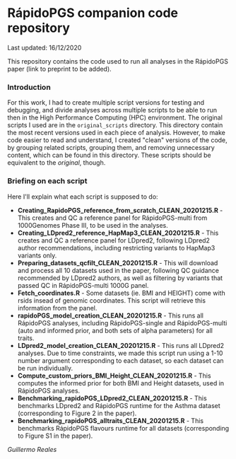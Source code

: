 # RápidoPGS companion code repository

Last updated: 16/12/2020

This repository contains the code used to run all analyses in the RápidoPGS paper (link to preprint to be added).

### Introduction

For this work, I had to create multiple script versions for testing and debugging, and divide analyses across multiple scripts to be able to run then in the High Performance Computing (HPC) environment. The original scripts I used are in the `original_scripts` directory. This directory contain the most recent versions used in each piece of analysis.
However, to make code easier to read and understand, I created "clean" versions of the code, by grouping related scripts, grouping them, and removing unnecessary content, which can be found in this directory. These scripts should be equivalent to the *original*, though.

### Briefing on each script

Here I'll explain what each script is supposed to do:

* **Creating_RapidoPGS_reference_from_scratch_CLEAN_20201215.R** - This creates and QC a reference panel for RápidoPGS-multi from 1000Genomes Phase III, to be used in the analyses. 
* **Creating_LDpred2_reference_HapMap3_CLEAN_20201215.R** - This creates and QC a reference panel for LDpred2, following LDpred2 author recommendations, including restricting variants to HapMap3 variants only.
* **Preparing_datasets_qcfilt_CLEAN_20201215.R** - This will download and process all 10 datasets used in the paper, following QC guidance recommended by LDpred2 authors, as well as filtering by variants that passed QC in RápidoPGS-multi 1000G panel.
* **Fetch_coordinates.R** - Some datasets (ie. BMI and HEIGHT) come with rsids insead of genomic coordinates. This script will retrieve this information from the panel.
* **rapidoPGS_model_creation_CLEAN_20201215.R** - This runs all RápidoPGS analyses, including RápidoPGS-single and RápidoPGS-multi (auto and informed prior, and both sets of alpha parameters) for all traits.
* **LDpred2_model_creation_CLEAN_20201215.R** - This runs all LDpred2 analyses. Due to time constraints, we made this script run using a 1-10 number argument corresponding to each dataset, so each dataset can be run individually. 
* **Compute_custom_priors_BMI_Height_CLEAN_20201215.R** - This computes the informed prior for both BMI and Height datasets, used in RápidoPGS analyses.
* **Benchmarking_rapidoPGS_LDpred2_CLEAN_20201215.R** - This benchmarks LDpred2 and RápidoPGS runtime for the Asthma dataset (corresponding to Figure 2 in the paper).
* **Benchmarking_rapidoPGS_alltraits_CLEAN_20201215.R** - This benchmarks RápidoPGS flavours runtime for all datasets (corresponding to Figure S1 in the paper).


*Guillermo Reales*
